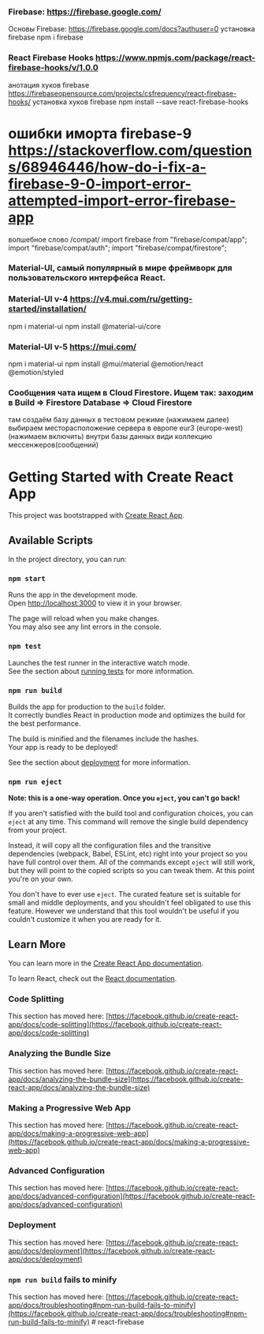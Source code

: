 ### Firebase: https://firebase.google.com/

Основы Firebase: https://firebase.google.com/docs?authuser=0
установка firebase npm i firebase

### React Firebase Hooks https://www.npmjs.com/package/react-firebase-hooks/v/1.0.0

анотация хуков firebase https://firebaseopensource.com/projects/csfrequency/react-firebase-hooks/
установка хуков firebase npm install --save react-firebase-hooks

# ошибки иморта firebase-9 https://stackoverflow.com/questions/68946446/how-do-i-fix-a-firebase-9-0-import-error-attempted-import-error-firebase-app

волшебное слово /compat/
import firebase from "firebase/compat/app";
import "firebase/compat/auth";
import "firebase/compat/firestore";

### Material-UI, самый популярный в мире фреймворк для пользовательского интерфейса React.

### Material-UI v-4 https://v4.mui.com/ru/getting-started/installation/

npm i material-ui
npm install @material-ui/core

### Material-UI v-5 https://mui.com/

npm i material-ui
npm install @mui/material @emotion/react @emotion/styled

### Сообщения чата ищем в Cloud Firestore. Ищем так: заходим в Build => Firestore Database => Cloud Firestore

там создаём базу данных в тестовом режиме (нажимаем далее)
выбираем месторасположение сервера в европе eur3 (europe-west) (нажимаем включить)
внутри базы данных види коллекцию мессенжеров(сообщений)

# Getting Started with Create React App

This project was bootstrapped with [Create React App](https://github.com/facebook/create-react-app).

## Available Scripts

In the project directory, you can run:

### `npm start`

Runs the app in the development mode.\
Open [http://localhost:3000](http://localhost:3000) to view it in your browser.

The page will reload when you make changes.\
You may also see any lint errors in the console.

### `npm test`

Launches the test runner in the interactive watch mode.\
See the section about [running tests](https://facebook.github.io/create-react-app/docs/running-tests) for more information.

### `npm run build`

Builds the app for production to the `build` folder.\
It correctly bundles React in production mode and optimizes the build for the best performance.

The build is minified and the filenames include the hashes.\
Your app is ready to be deployed!

See the section about [deployment](https://facebook.github.io/create-react-app/docs/deployment) for more information.

### `npm run eject`

**Note: this is a one-way operation. Once you `eject`, you can't go back!**

If you aren't satisfied with the build tool and configuration choices, you can `eject` at any time. This command will remove the single build dependency from your project.

Instead, it will copy all the configuration files and the transitive dependencies (webpack, Babel, ESLint, etc) right into your project so you have full control over them. All of the commands except `eject` will still work, but they will point to the copied scripts so you can tweak them. At this point you're on your own.

You don't have to ever use `eject`. The curated feature set is suitable for small and middle deployments, and you shouldn't feel obligated to use this feature. However we understand that this tool wouldn't be useful if you couldn't customize it when you are ready for it.

## Learn More

You can learn more in the [Create React App documentation](https://facebook.github.io/create-react-app/docs/getting-started).

To learn React, check out the [React documentation](https://reactjs.org/).

### Code Splitting

This section has moved here: [https://facebook.github.io/create-react-app/docs/code-splitting](https://facebook.github.io/create-react-app/docs/code-splitting)

### Analyzing the Bundle Size

This section has moved here: [https://facebook.github.io/create-react-app/docs/analyzing-the-bundle-size](https://facebook.github.io/create-react-app/docs/analyzing-the-bundle-size)

### Making a Progressive Web App

This section has moved here: [https://facebook.github.io/create-react-app/docs/making-a-progressive-web-app](https://facebook.github.io/create-react-app/docs/making-a-progressive-web-app)

### Advanced Configuration

This section has moved here: [https://facebook.github.io/create-react-app/docs/advanced-configuration](https://facebook.github.io/create-react-app/docs/advanced-configuration)

### Deployment

This section has moved here: [https://facebook.github.io/create-react-app/docs/deployment](https://facebook.github.io/create-react-app/docs/deployment)

### `npm run build` fails to minify

This section has moved here: [https://facebook.github.io/create-react-app/docs/troubleshooting#npm-run-build-fails-to-minify](https://facebook.github.io/create-react-app/docs/troubleshooting#npm-run-build-fails-to-minify)
#   r e a c t - f i r e b a s e 
 
 
